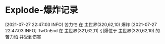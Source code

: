 # Explode-爆炸记录
[2021-07-27 22:47:03 INFO] 苦力怕 在 主世界(320,62,10) 爆炸
[2021-07-27 22:47:03 INFO] TwOnEnd 在 主世界(321,62,11) 引爆位于 主世界(320,62,10) 的 苦力怕 并受到伤害
